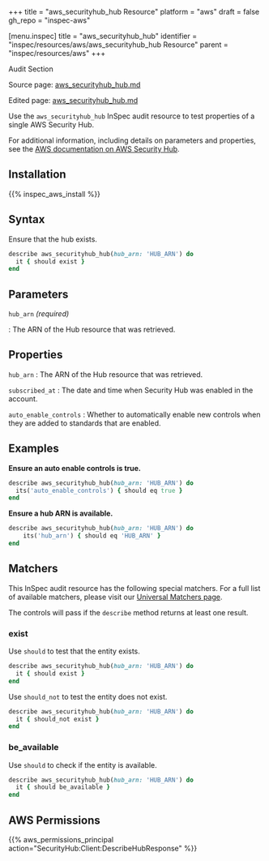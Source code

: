 +++
title = "aws_securityhub_hub Resource"
platform = "aws"
draft = false
gh_repo = "inspec-aws"

[menu.inspec]
title = "aws_securityhub_hub"
identifier = "inspec/resources/aws/aws_securityhub_hub Resource"
parent = "inspec/resources/aws"
+++

<div class="admonition-note">
<p class="admonition-note-title">Audit Section</p>
<div class="admonition-note-text">
<p>Source page: <a href="https://github.com/inspec/inspec-aws/blob/main/docs/resources/aws_securityhub_hub.md">aws_securityhub_hub.md</a></p>
<p>Edited page: <a href="https://github.com/ianmadd/inspec-aws/blob/im/hugo/docs-chef-io/content/inspec/resources/aws_securityhub_hub.md">aws_securityhub_hub.md</a></p>
</div>
</div>



Use the `aws_securityhub_hub` InSpec audit resource to test properties of a single AWS Security Hub.

For additional information, including details on parameters and properties, see the [AWS documentation on AWS Security Hub](https://docs.aws.amazon.com/securityhub/1.0/APIReference/API_DescribeHub.html).

## Installation

{{% inspec_aws_install %}}

## Syntax

Ensure that the hub exists.

```ruby
describe aws_securityhub_hub(hub_arn: 'HUB_ARN') do
  it { should exist }
end
```

## Parameters

`hub_arn` _(required)_

: The ARN of the Hub resource that was retrieved.

## Properties

`hub_arn`
: The ARN of the Hub resource that was retrieved.

`subscribed_at`
: The date and time when Security Hub was enabled in the account.

`auto_enable_controls`
: Whether to automatically enable new controls when they are added to standards that are enabled.

## Examples

**Ensure an auto enable controls is true.**

```ruby
describe aws_securityhub_hub(hub_arn: 'HUB_ARN') do
  its('auto_enable_controls') { should eq true }
end
```

**Ensure a hub ARN is available.**

```ruby
describe aws_securityhub_hub(hub_arn: 'HUB_ARN') do
    its('hub_arn') { should eq 'HUB_ARN' }
end
```

## Matchers

This InSpec audit resource has the following special matchers. For a full list of available matchers, please visit our [Universal Matchers page](https://www.inspec.io/docs/reference/matchers/).

The controls will pass if the `describe` method returns at least one result.

### exist

Use `should` to test that the entity exists.

```ruby
describe aws_securityhub_hub(hub_arn: 'HUB_ARN') do
  it { should exist }
end
```

Use `should_not` to test the entity does not exist.

```ruby
describe aws_securityhub_hub(hub_arn: 'HUB_ARN') do
  it { should_not exist }
end
```

### be_available

Use `should` to check if the entity is available.

```ruby
describe aws_securityhub_hub(hub_arn: 'HUB_ARN') do
  it { should be_available }
end
```

## AWS Permissions

{{% aws_permissions_principal action="SecurityHub:Client:DescribeHubResponse" %}}
